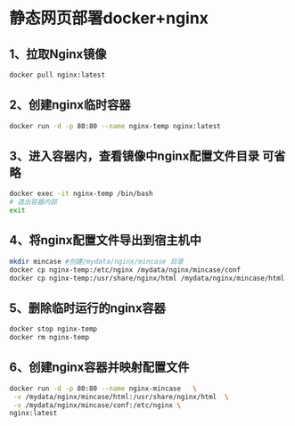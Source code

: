 # 静态网页部署docker+nginx
##  1、拉取Nginx镜像
```bash
docker pull nginx:latest
```
## 2、创建nginx临时容器
```bash
docker run -d -p 80:80 --name nginx-temp nginx:latest  
```
## 3、进入容器内，查看镜像中nginx配置文件目录 可省略
```bash
docker exec -it nginx-temp /bin/bash
# 退出容器内部
exit 
```
## 4、将nginx配置文件导出到宿主机中
```bash
mkdir mincase #创建/mydata/nginx/mincase 目录
docker cp nginx-temp:/etc/nginx /mydata/nginx/mincase/conf
docker cp nginx-temp:/usr/share/nginx/html /mydata/nginx/mincase/html
```
##  5、删除临时运行的nginx容器
```bash
docker stop nginx-temp
docker rm nginx-temp
```

## 6、创建nginx容器并映射配置文件
```bash
docker run -d -p 80:80 --name nginx-mincase   \
 -v /mydata/nginx/mincase/html:/usr/share/nginx/html  \
 -v /mydata/nginx/mincase/conf:/etc/nginx \
nginx:latest
```


